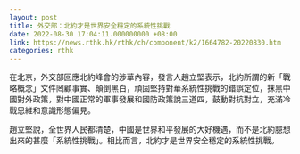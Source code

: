 ```yaml
---
layout: post
title: 外交部：北約才是世界安全穩定的系統性挑戰
date: 2022-08-30 17:04:11.000000000 +08:00
link: https://news.rthk.hk/rthk/ch/component/k2/1664782-20220830.htm
categories: rthk
---
```


在北京，外交部回應北約峰會的涉華內容，發言人趙立堅表示，北約所謂的新「戰略概念」文件罔顧事實、顛倒黑白，頑固堅持對華系統性挑戰的錯誤定位，抹黑中國對外政策，對中國正常的軍事發展和國防政策說三道四，鼓動對抗對立，充滿冷戰思維和意識形態偏見。

趙立堅說，全世界人民都清楚，中國是世界和平發展的大好機遇，而不是北約臆想出來的甚麼「系統性挑戰」。相比而言，北約才是世界安全穩定的系統性挑戰。
